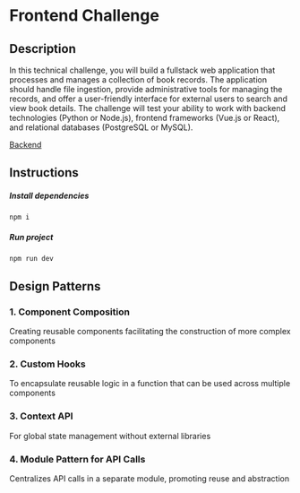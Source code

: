 # Frontend Challenge

## Description

In this technical challenge, you will build a fullstack web application that processes and manages a
collection of book records. The application should handle file ingestion, provide administrative tools
for managing the records, and offer a user-friendly interface for external users to search and view
book details. The challenge will test your ability to work with backend technologies (Python or
Node.js), frontend frameworks (Vue.js or React), and relational databases (PostgreSQL or MySQL).

[Backend](https://github.com/ThyagOliveira/backend-challenge)

## Instructions

##### Install dependencies
```shell
npm i
```
##### Run project
```shell
npm run dev
```

## Design Patterns

### 1. **Component Composition**

Creating reusable components facilitating the construction of more complex components

### 2. **Custom Hooks**
To encapsulate reusable logic in a function that can be used across multiple components

### 3. **Context API**
For global state management without external libraries

### 4. **Module Pattern for API Calls**
Centralizes API calls in a separate module, promoting reuse and abstraction


